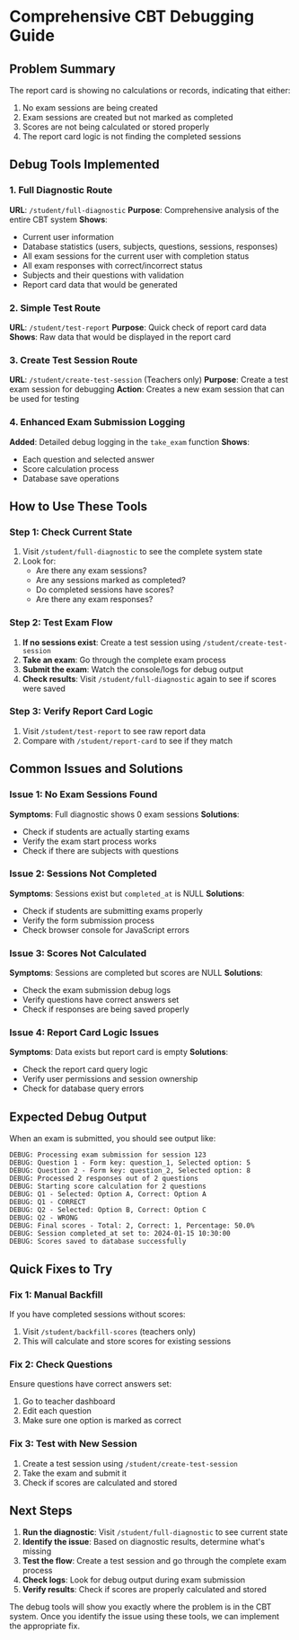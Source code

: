 # Comprehensive CBT Debugging Guide

## Problem Summary
The report card is showing no calculations or records, indicating that either:
1. No exam sessions are being created
2. Exam sessions are created but not marked as completed
3. Scores are not being calculated or stored properly
4. The report card logic is not finding the completed sessions

## Debug Tools Implemented

### 1. Full Diagnostic Route
**URL**: `/student/full-diagnostic`
**Purpose**: Comprehensive analysis of the entire CBT system
**Shows**:
- Current user information
- Database statistics (users, subjects, questions, sessions, responses)
- All exam sessions for the current user with completion status
- All exam responses with correct/incorrect status
- Subjects and their questions with validation
- Report card data that would be generated

### 2. Simple Test Route
**URL**: `/student/test-report`
**Purpose**: Quick check of report card data
**Shows**: Raw data that would be displayed in the report card

### 3. Create Test Session Route
**URL**: `/student/create-test-session` (Teachers only)
**Purpose**: Create a test exam session for debugging
**Action**: Creates a new exam session that can be used for testing

### 4. Enhanced Exam Submission Logging
**Added**: Detailed debug logging in the `take_exam` function
**Shows**: 
- Each question and selected answer
- Score calculation process
- Database save operations

## How to Use These Tools

### Step 1: Check Current State
1. Visit `/student/full-diagnostic` to see the complete system state
2. Look for:
   - Are there any exam sessions?
   - Are any sessions marked as completed?
   - Do completed sessions have scores?
   - Are there any exam responses?

### Step 2: Test Exam Flow
1. **If no sessions exist**: Create a test session using `/student/create-test-session`
2. **Take an exam**: Go through the complete exam process
3. **Submit the exam**: Watch the console/logs for debug output
4. **Check results**: Visit `/student/full-diagnostic` again to see if scores were saved

### Step 3: Verify Report Card Logic
1. Visit `/student/test-report` to see raw report data
2. Compare with `/student/report-card` to see if they match

## Common Issues and Solutions

### Issue 1: No Exam Sessions Found
**Symptoms**: Full diagnostic shows 0 exam sessions
**Solutions**:
- Check if students are actually starting exams
- Verify the exam start process works
- Check if there are subjects with questions

### Issue 2: Sessions Not Completed
**Symptoms**: Sessions exist but `completed_at` is NULL
**Solutions**:
- Check if students are submitting exams properly
- Verify the form submission process
- Check browser console for JavaScript errors

### Issue 3: Scores Not Calculated
**Symptoms**: Sessions are completed but scores are NULL
**Solutions**:
- Check the exam submission debug logs
- Verify questions have correct answers set
- Check if responses are being saved properly

### Issue 4: Report Card Logic Issues
**Symptoms**: Data exists but report card is empty
**Solutions**:
- Check the report card query logic
- Verify user permissions and session ownership
- Check for database query errors

## Expected Debug Output

When an exam is submitted, you should see output like:
```
DEBUG: Processing exam submission for session 123
DEBUG: Question 1 - Form key: question_1, Selected option: 5
DEBUG: Question 2 - Form key: question_2, Selected option: 8
DEBUG: Processed 2 responses out of 2 questions
DEBUG: Starting score calculation for 2 questions
DEBUG: Q1 - Selected: Option A, Correct: Option A
DEBUG: Q1 - CORRECT
DEBUG: Q2 - Selected: Option B, Correct: Option C
DEBUG: Q2 - WRONG
DEBUG: Final scores - Total: 2, Correct: 1, Percentage: 50.0%
DEBUG: Session completed_at set to: 2024-01-15 10:30:00
DEBUG: Scores saved to database successfully
```

## Quick Fixes to Try

### Fix 1: Manual Backfill
If you have completed sessions without scores:
1. Visit `/student/backfill-scores` (teachers only)
2. This will calculate and store scores for existing sessions

### Fix 2: Check Questions
Ensure questions have correct answers set:
1. Go to teacher dashboard
2. Edit each question
3. Make sure one option is marked as correct

### Fix 3: Test with New Session
1. Create a test session using `/student/create-test-session`
2. Take the exam and submit it
3. Check if scores are calculated and stored

## Next Steps

1. **Run the diagnostic**: Visit `/student/full-diagnostic` to see current state
2. **Identify the issue**: Based on diagnostic results, determine what's missing
3. **Test the flow**: Create a test session and go through the complete exam process
4. **Check logs**: Look for debug output during exam submission
5. **Verify results**: Check if scores are properly calculated and stored

The debug tools will show you exactly where the problem is in the CBT system. Once you identify the issue using these tools, we can implement the appropriate fix.
